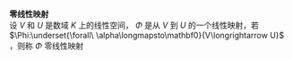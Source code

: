 **零线性映射**    
设 $V$ 和 $U$ 是数域 $K$ 上的线性空间， $\Phi$ 是从 $V$ 到 $U$ 的一个线性映射，若 $\Phi:\underset{\forall\    
\alpha\longmapsto\mathbf0}{V\longrightarrow U}$ ，则称 $\Phi$ 零线性映射    
